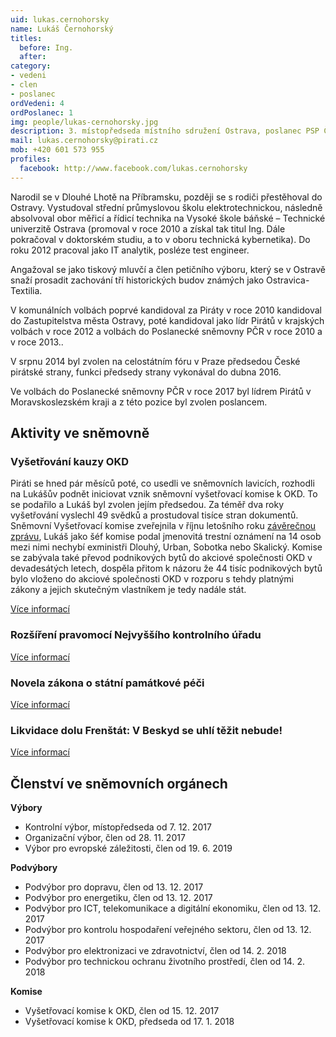 ```yaml
---
uid: lukas.cernohorsky
name: Lukáš Černohorský
titles:
  before: Ing. 
  after:
category:
- vedeni
- clen
- poslanec
ordVedeni: 4
ordPoslanec: 1
img: people/lukas-cernohorsky.jpg
description: 3. místopředseda místního sdružení Ostrava, poslanec PSP ČR
mail: lukas.cernohorsky@pirati.cz
mob: +420 601 573 955 
profiles:
  facebook: http://www.facebook.com/lukas.cernohorsky
---
```


Narodil se v Dlouhé Lhotě na Příbramsku, později se s rodiči přestěhoval do Ostravy. Vystudoval střední průmyslovou školu elektrotechnickou, následně absolvoval obor měřicí a řídicí technika na Vysoké škole báňské – Technické univerzitě Ostrava (promoval v roce 2010 a získal tak titul Ing. Dále pokračoval v doktorském studiu, a to v oboru technická kybernetika). Do roku 2012 pracoval jako IT analytik, posléze test engineer.

Angažoval se jako tiskový mluvčí a člen petičního výboru, který se v Ostravě snaží prosadit zachování tří historických budov známých jako Ostravica-Textilia.

V komunálních volbách poprvé kandidoval za Piráty v roce 2010 kandidoval do Zastupitelstva města Ostravy, poté kandidoval jako lídr Pirátů v krajských volbách v roce 2012 a volbách do Poslanecké sněmovny PČR v roce 2010 a v roce 2013..

V srpnu 2014 byl zvolen na celostátním fóru v Praze předsedou České pirátské strany, funkci předsedy strany vykonával do dubna 2016.

Ve volbách do Poslanecké sněmovny PČR v roce 2017 byl lídrem Pirátů v Moravskoslezském kraji a z této pozice byl zvolen poslancem.

## Aktivity ve sněmovně

### Vyšetřování kauzy OKD

Piráti se hned pár měsíců poté, co usedli ve sněmovních lavicích, rozhodli na Lukášův podnět iniciovat vznik sněmovní vyšetřovací komise k OKD. To se podařilo a Lukáš byl zvolen jejím předsedou. Za téměř dva roky vyšetřování vyslechl 49 svědků a prostudoval tisíce stran dokumentů. Sněmovní Vyšetřovací komise zveřejnila v říjnu letošního roku [závěrečnou zprávu](http://www.psp.cz/sqw/text/text2.sqw?idd=162861), Lukáš jako šéf komise podal jmenovitá trestní oznámení na 14 osob mezi nimi nechybí exministři Dlouhý, Urban, Sobotka nebo Skalický. Komise se zabývala také převod podnikových bytů do akciové společnosti OKD v devadesátých letech, dospěla přitom k názoru že 44 tisíc podnikových bytů bylo vloženo do akciové společnosti OKD v rozporu s tehdy platnými zákony a jejich skutečným vlastníkem je tedy nadále stát.

[Více informací](https://www.pirati.cz/tiskove-zpravy/cernohorsky-komise-okd-to-na-exministry-i-bakalu.html) 
 
### Rozšíření pravomocí Nejvyššího kontrolního úřadu

[Více informací](https://moravskoslezsky.pirati.cz/aktuality/cernohorsky-ustava-rozsireni-pravomoci-nku.html)
 
### Novela zákona o státní památkové péči

[Více informací](https://www.pirati.cz/tiskove-zpravy/ochrana-pamatek-stankuv-yakon-je-paskvil.html)

### Likvidace dolu Frenštát: V Beskyd se uhlí těžit nebude!

[Více informací](https://www.pirati.cz/tiskove-zpravy/kulaty-stul-k-uzavreni-dolu-frenstat.html)

## Členství ve sněmovních orgánech

**Výbory**
* Kontrolní výbor, místopředseda od 7. 12. 2017
* Organizační výbor, člen od 28. 11. 2017
* Výbor pro evropské záležitosti, člen od 19. 6. 2019

**Podvýbory**
* Podvýbor pro dopravu, člen od 13. 12. 2017
* Podvýbor pro energetiku, člen od 13. 12. 2017
* Podvýbor pro ICT, telekomunikace a digitální ekonomiku, člen od 13. 12. 2017
* Podvýbor pro kontrolu hospodaření veřejného sektoru, člen od 13. 12. 2017
* Podvýbor pro elektronizaci ve zdravotnictví, člen od 14. 2. 2018
* Podvýbor pro technickou ochranu životního prostředí, člen od 14. 2. 2018

**Komise**
* Vyšetřovací komise k OKD, člen od 15. 12. 2017
* Vyšetřovací komise k OKD, předseda od 17. 1. 2018


